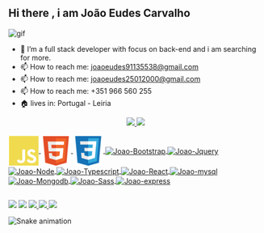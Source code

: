 ## Hi there , i am João Eudes Carvalho
<div> </div>
<img align="center" alt="gif" height ="auto" width="100vw" src = "https://media.giphy.com/media/3o7aCTfyhYawdOXcFW/giphy.gif"/>

- 🌱 I’m a full stack developer with focus on back-end and i am searching for more. 
- 📫 How to reach me: joaoeudes91135538@gmail.com
- 📫 How to reach me: joaoeudes25012000@gmail.com
- 📫 How to reach me: +351 966 560 255
- 🏠 lives in: Portugal - Leiria
 

<div align="center">
  <a href="https://github.com/JoaoEudesC">
  <img height="180em" src="https://github-readme-stats.vercel.app/api?username=JoaoEudesC&show_icons=true&theme=dracula&include_all_commits=true&count_private=true"/>
  <img height="180em" src="https://github-readme-stats.vercel.app/api/top-langs/?username=JoaoEudesC&layout=compact&langs_count=7&theme=dracula"/>
</div>


<div style="display: inline_block"><br>
  <img align="center" alt="Joao-Js" height="60" width="60" src="https://raw.githubusercontent.com/devicons/devicon/master/icons/javascript/javascript-plain.svg">
  <img align="center" alt="Joao-HTML" height="60" width="60" src="https://raw.githubusercontent.com/devicons/devicon/master/icons/html5/html5-original.svg">
  <img align="center" alt="Joao-CSS" height="60" width="60" src="https://raw.githubusercontent.com/devicons/devicon/master/icons/css3/css3-original.svg">
  <img align="center" alt="Joao-Bootstrap" height="60" width="60" src="https://cdn.jsdelivr.net/gh/devicons/devicon/icons/bootstrap/bootstrap-original.svg">
  <img align="center" alt="Joao-Jquery" height="60" width="60" src="https://cdn.jsdelivr.net/gh/devicons/devicon/icons/jquery/jquery-original.svg">
 <img align="center" alt="Joao-Node" height="60" width="60" src="https://cdn.jsdelivr.net/gh/devicons/devicon/icons/nodejs/nodejs-original.svg">
 <img align="center" alt="Joao-Typescript" height="60" width="60" src="https://cdn.jsdelivr.net/gh/devicons/devicon/icons/typescript/typescript-original.svg">
 <img align="center" alt="Joao-React" height="60" width="60" src="https://cdn.jsdelivr.net/gh/devicons/devicon/icons/react/react-original.svg">
 <img align="center" alt="Joao-mysql" height=60" width="60" src="https://cdn.jsdelivr.net/gh/devicons/devicon/icons/mysql/mysql-original.svg">
 <img align="center" alt="Joao-Mongodb" height="60" width="60" src="https://cdn.jsdelivr.net/gh/devicons/devicon/icons/mongodb/mongodb-original.svg">
 <img align="center" alt="Joao-Sass" height="60" width="60" src="https://cdn.jsdelivr.net/gh/devicons/devicon/icons/sass/sass-original.svg">
  <img align="center" alt="Joao-express" height="60" width="60" src="https://img.icons8.com/nolan/256/express-js.png">
 
</div>

##



<div> 
 
  <a href="https://instagram.com/_j.eudes/" target="_blank"><img src="https://img.shields.io/badge/-Instagram-%23E4405F?style=for-the-badge&logo=instagram&logoColor=white" target="_blank"></a>
 	 <a href="https://discord.com/channels/@me" target="_blank"><img src="https://img.shields.io/badge/Discord-7289DA?style=for-the-badge&logo=discord&logoColor=white" target="_blank"></a> 
  <a href = "mailto:joaoeudes91135538@gmail.com"><img src="https://img.shields.io/badge/-Gmail-%23333?style=for-the-badge&logo=gmail&logoColor=white" target="_blank">   </a>
  <a href = "mailto:joaoeudes25012000@gmail.com"><img src="https://img.shields.io/badge/-Gmail-%23333?style=for-the-badge&logo=gmail&logoColor=white" target="_blank">   </a>
  <a href="https://www.linkedin.com/in/" target="_blank"><img src="https://img.shields.io/badge/-LinkedIn-%230077B5?style=for-the-badge&logo=linkedin&logoColor=white" target="_blank"></a> 
 
  ![Snake animation](https://github.com/JoaoeudesC/JoaoeudesC/blob/output/github-contribution-grid-snake.svg)
 
</div>
